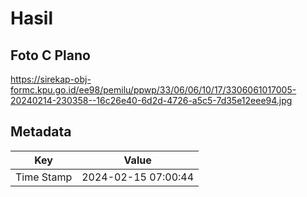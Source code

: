 # Hasil

## Foto C Plano

https://sirekap-obj-formc.kpu.go.id/ee98/pemilu/ppwp/33/06/06/10/17/3306061017005-20240214-230358--16c26e40-6d2d-4726-a5c5-7d35e12eee94.jpg


## Metadata

| Key        | Value               |
| ---------- | ------------------- |
| Time Stamp | 2024-02-15 07:00:44 |




